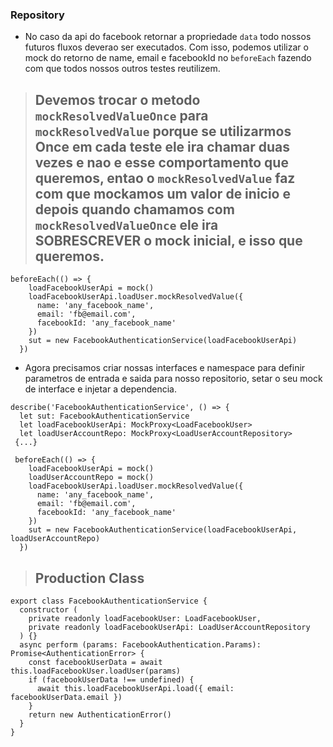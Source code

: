### Repository

- No caso da api do facebook retornar a propriedade `data` todo nossos futuros fluxos deverao ser executados. Com isso, podemos utilizar o mock do retorno de name, email e facebookId no `beforeEach` fazendo com que todos nossos outros testes reutilizem.

> ## Devemos trocar o metodo `mockResolvedValueOnce` para `mockResolvedValue` porque se utilizarmos Once em cada teste ele ira chamar duas vezes e nao e esse comportamento que queremos, entao o `mockResolvedValue` faz com que mockamos um valor de inicio e depois quando chamamos com `mockResolvedValueOnce` ele ira SOBRESCREVER o mock inicial, e isso que queremos.

```
beforeEach(() => {
    loadFacebookUserApi = mock()
    loadFacebookUserApi.loadUser.mockResolvedValue({
      name: 'any_facebook_name',
      email: 'fb@email.com',
      facebookId: 'any_facebook_name'
    })
    sut = new FacebookAuthenticationService(loadFacebookUserApi)
  })
```

- Agora precisamos criar nossas interfaces e namespace para definir parametros de entrada e saida para nosso repositorio, setar o seu mock de interface e injetar a dependencia.

```
describe('FacebookAuthenticationService', () => {
  let sut: FacebookAuthenticationService
  let loadFacebookUserApi: MockProxy<LoadFacebookUser>
  let loadUserAccountRepo: MockProxy<LoadUserAccountRepository>
 {...}

 beforeEach(() => {
    loadFacebookUserApi = mock()
    loadUserAccountRepo = mock()
    loadFacebookUserApi.loadUser.mockResolvedValue({
      name: 'any_facebook_name',
      email: 'fb@email.com',
      facebookId: 'any_facebook_name'
    })
    sut = new FacebookAuthenticationService(loadFacebookUserApi, loadUserAccountRepo)
  })
```

> ## Production Class

```
export class FacebookAuthenticationService {
  constructor (
    private readonly loadFacebookUser: LoadFacebookUser,
    private readonly loadFacebookUserApi: LoadUserAccountRepository
  ) {}
  async perform (params: FacebookAuthentication.Params): Promise<AuthenticationError> {
    const facebookUserData = await this.loadFacebookUser.loadUser(params)
    if (facebookUserData !== undefined) {
      await this.loadFacebookUserApi.load({ email: facebookUserData.email })
    }
    return new AuthenticationError()
  }
}
```
